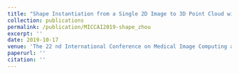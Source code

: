 ```yaml
---
title: "Shape Instantiation from a Single 2D Image to 3D Point Cloud with One-stage Learning"
collection: publications
permalink: /publication/MICCAI2019-shape_zhou
excerpt: ''
date: 2019-10-17
venue: 'The 22 nd International Conference on Medical Image Computing and Computer Assisted Intervention (MICCAI2019)'
paperurl: ''
citation: ''
---
```


<!-- 'X. Y. Zhou, Z. Y. Wang, P. C. Li, <b>J. Q. Zheng</b> and G. Z. Yang, “Abdominal Aortic Aneurysm Segmentation with a Small Number of Training Subjects”, in <i>Proc. of the Medical Image Analysis and Computer Assisted Intervention (MICCAI)</i>, 2019.'
-->
